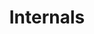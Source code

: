 ---
title: "Internals"
description: "Various guides and descriptions to the internal workings of Contao and peripheral software."
weight: 900
---